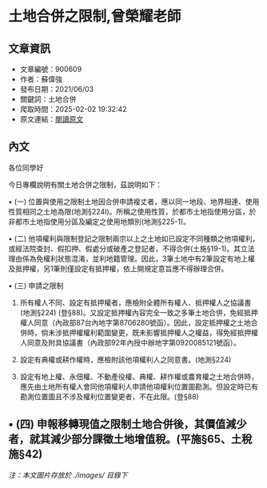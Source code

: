 # 土地合併之限制,曾榮耀老師

## 文章資訊
- 文章編號：900609
- 作者：蘇偉強
- 發布日期：2021/06/03
- 關鍵詞：土地合併
- 爬取時間：2025-02-02 19:32:42
- 原文連結：[閱讀原文](https://real-estate.get.com.tw/Columns/detail.aspx?no=900609)

## 內文
各位同學好

今日專欄說明有關土地合併之限制，茲說明如下：

• (一) 位置與使用之限制土地因合併申請複丈者，應以同一地段、地界相連、使用性質相同之土地為限(地測§224I)。所稱之使用性質，於都市土地指使用分區，於非都市土地指使用分區及編定之使用地類別(地測§225-1)。

• (二) 他項權利與限制登記之限制兩宗以上之土地如已設定不同種類之他項權利，或經法院查封、假扣押、假處分或破產之登記者，不得合併(土施§19-1)。其立法理由係為免權利狀態混淆，並利地籍管理。因此，3筆土地中有2筆設定有地上權及抵押權，另1筆則僅設定有抵押權，依上開規定意旨應不得辦理合併。

• (三) 申請之限制

1. 所有權人不同、設定有抵押權者，應檢附全體所有權人、抵押權人之協議書 (地測§224) (登§88)。又設定抵押權內容完全一致之多筆土地合併，免經抵押權人同意（內政部87台內地字第8706280號函）。因此，設定抵押權之土地合併時，倘未涉抵押權權利範圍變更，既未影響抵押權人之權益，得免經抵押權人同意及附具協議書（內政部92年內授中辦地字第0920085121號函）。

2. 設定有典權或耕作權時，應檢附該他項權利人之同意書。(地測§224)

3. 設定有地上權、永佃權、不動產役權、典權、耕作權或農育權之土地合併時，應先由土地所有權人會同他項權利人申請他項權利位置圖勘測。但設定時已有勘測位置圖且不涉及權利位置變更者，不在此限。(登§88)

• (四) 申報移轉現值之限制土地合併後，其價值減少者，就其減少部分課徵土地增值稅。(平施§65、土稅施§42)
---
*注：本文圖片存放於 ./images/ 目錄下*
